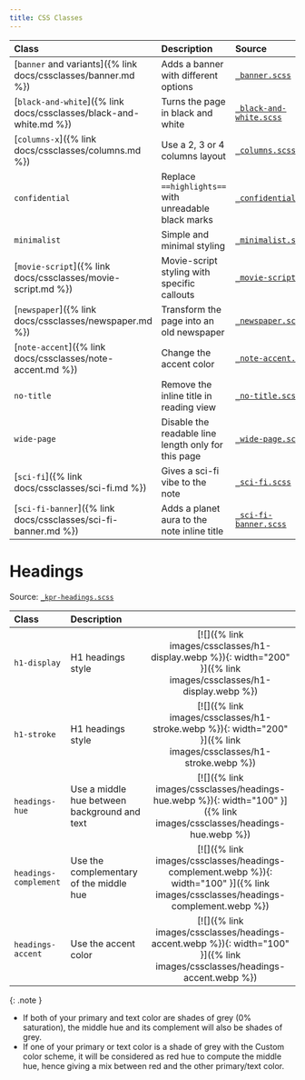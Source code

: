```yaml
---
title: CSS Classes
---
```


| Class                                                              | Description                                          | Source                                                           |
|:-------------------------------------------------------------------|:-----------------------------------------------------|:-----------------------------------------------------------------|
| [`banner` and variants]({% link docs/cssclasses/banner.md %})      | Adds a banner with different options                 | [`_banner.scss`](https://github.com/ElsaTam/obsidian-fancy-a-story/blob/main/scss/cssclasses/_banner.scss) |
| [`black-and-white`]({% link docs/cssclasses/black-and-white.md %}) | Turns the page in black and white                    | [`_black-and-white.scss`](https://github.com/ElsaTam/obsidian-fancy-a-story/blob/main/scss/cssclasses/_black-and-white.scss) |
| [`columns-x`]({% link docs/cssclasses/columns.md %})               | Use a 2, 3 or 4 columns layout                       | [`_columns.scss`](https://github.com/ElsaTam/obsidian-fancy-a-story/blob/main/scss/cssclasses/_columns.scss) |
| `confidential`                                                     | Replace `==highlights==` with unreadable black marks | [`_confidential.scss`](https://github.com/ElsaTam/obsidian-fancy-a-story/blob/main/scss/cssclasses/_confidential.scss) |
| `minimalist`                                                       | Simple and minimal styling                           | [`_minimalist.scss`](https://github.com/ElsaTam/obsidian-fancy-a-story/blob/main/scss/cssclasses/_minimalist.scss) |
| [`movie-script`]({% link docs/cssclasses/movie-script.md %})       | Movie-script styling with specific callouts          | [`_movie-script.scss`](https://github.com/ElsaTam/obsidian-fancy-a-story/blob/main/scss/cssclasses/_movie-script.scss) |
| [`newspaper`]({% link docs/cssclasses/newspaper.md %})             | Transform the page into an old newspaper             | [`_newspaper.scss`](https://github.com/ElsaTam/obsidian-fancy-a-story/blob/main/scss/cssclasses/_newspaper.scss) |
| [`note-accent`]({% link docs/cssclasses/note-accent.md %})         | Change the accent color                              | [`_note-accent.scss`](https://github.com/ElsaTam/obsidian-fancy-a-story/blob/main/scss/cssclasses/_note-accent.scss) |
| `no-title`                                                         | Remove the inline title in reading view              | [`_no-title.scss`](https://github.com/ElsaTam/obsidian-fancy-a-story/blob/main/scss/cssclasses/_no-title.scss) |
| `wide-page`                                                        | Disable the readable line length only for this page  | [`_wide-page.scss`](https://github.com/ElsaTam/obsidian-fancy-a-story/blob/main/scss/cssclasses/_wide-page.scss) |
| [`sci-fi`]({% link docs/cssclasses/sci-fi.md %})                   | Gives a sci-fi vibe to the note                      | [`_sci-fi.scss`](https://github.com/ElsaTam/obsidian-fancy-a-story/blob/main/scss/cssclasses/_sci-fi.scss) |
| [`sci-fi-banner`]({% link docs/cssclasses/sci-fi-banner.md %})     | Adds a planet aura to the note inline title          | [`_sci-fi-banner.scss`](https://github.com/ElsaTam/obsidian-fancy-a-story/blob/main/scss/cssclasses/_sci-fi-banner.scss) |

# Headings

Source: [`_kpr-headings.scss`](https://github.com/ElsaTam/obsidian-fancy-a-story/blob/main/scss/editor/_kpr-headings.scss)

| Class                 | Description                                  |                 |
|:----------------------|:---------------------------------------------|:---------------:|
| `h1-display`          | H1 headings style                            | [![]({% link images/cssclasses/h1-display.webp %}){: width="200" }]({% link images/cssclasses/h1-display.webp %})         |
| `h1-stroke`           | H1 headings style                            | [![]({% link images/cssclasses/h1-stroke.webp %}){: width="200" }]({% link images/cssclasses/h1-stroke.webp %}) |
| `headings-hue`        | Use a middle hue between background and text | [![]({% link images/cssclasses/headings-hue.webp %}){: width="100" }]({% link images/cssclasses/headings-hue.webp %}) |
| `headings-complement` | Use the complementary of the middle hue      | [![]({% link images/cssclasses/headings-complement.webp %}){: width="100" }]({% link images/cssclasses/headings-complement.webp %}) |
| `headings-accent`     | Use the accent color                         | [![]({% link images/cssclasses/headings-accent.webp %}){: width="100" }]({% link images/cssclasses/headings-accent.webp %}) |

{: .note }
- If both of your primary and text color are shades of grey (0% saturation), the middle hue and its complement will also be shades of grey.
- If one of your primary or text color is a shade of grey with the Custom color scheme, it will be considered as red hue to compute the middle hue, hence giving a mix between red and the other primary/text color.